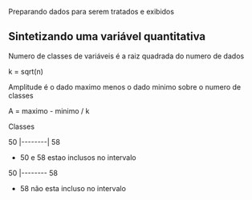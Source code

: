 Preparando dados para serem tratados e exibidos

## Sintetizando uma variável quantitativa

Numero de classes de variáveis é a 
raiz quadrada do numero de dados

k = sqrt(n)

Amplitude é o dado maximo menos o dado minimo sobre o numero de classes

A = maximo - minimo / k

Classes

50 |--------| 58
- 50 e 58 estao inclusos no intervalo

50 |-------- 58
- 58 não esta incluso no intervalo